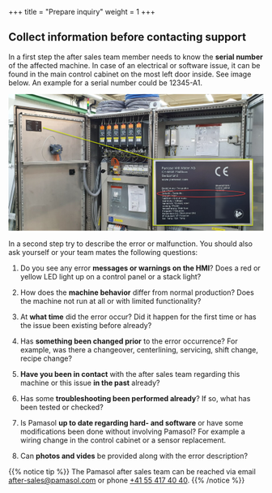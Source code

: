+++
title = "Prepare inquiry"
weight = 1
+++

## Collect information before contacting support

In a first step the after sales team member needs to know the **serial number** of the affected machine. In case of an electrical or software issue, it can be found in the main control cabinet on the most left door inside. See image below. An example for a serial number could be 12345-A1.

![Control cabinet type plate](images/control_cabinet_type_plate.en.png?width=100%)

In a second step try to describe the error or malfunction. You should also ask yourself or your team mates the following questions:

1. Do you see any error **messages or warnings on the HMI**? Does a red or yellow LED light up on a control panel or a stack light?

2. How does the **machine behavior** differ from normal production? Does the machine not run at all or with limited functionality?

3. At **what time** did the error occur? Did it happen for the first time or has the issue been existing before already?

4. Has **something been changed prior** to the error occurrence? For example, was there a changeover, centerlining, servicing, shift change, recipe change?

5. **Have you been in contact** with the after sales team regarding this machine or this issue **in the past** already?

6. Has some **troubleshooting been performed already**? If so, what has been tested or checked?

7. Is Pamasol **up to date regarding hard- and software** or have some modifications been done without involving Pamasol? For example a wiring change in the control cabinet or a sensor replacement.

8. Can **photos and vides** be provided along with the error description?

{{% notice tip %}}
The Pamasol after sales team can be reached via email [after-sales@pamasol.com](after-sales@pamasol.com) or phone [+41 55 417 40 40](tel:+41554174040).
{{% /notice %}}
